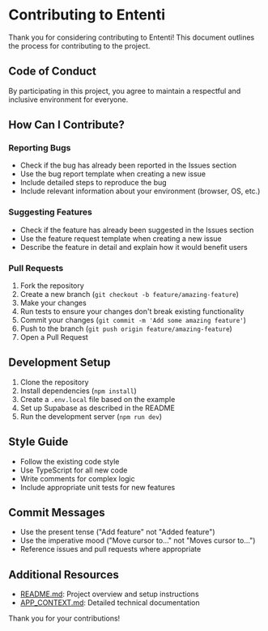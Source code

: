 # Contributing to Ententi

Thank you for considering contributing to Ententi! This document outlines the process for contributing to the project.

## Code of Conduct

By participating in this project, you agree to maintain a respectful and inclusive environment for everyone.

## How Can I Contribute?

### Reporting Bugs

- Check if the bug has already been reported in the Issues section
- Use the bug report template when creating a new issue
- Include detailed steps to reproduce the bug
- Include relevant information about your environment (browser, OS, etc.)

### Suggesting Features

- Check if the feature has already been suggested in the Issues section
- Use the feature request template when creating a new issue
- Describe the feature in detail and explain how it would benefit users

### Pull Requests

1. Fork the repository
2. Create a new branch (`git checkout -b feature/amazing-feature`)
3. Make your changes
4. Run tests to ensure your changes don't break existing functionality
5. Commit your changes (`git commit -m 'Add some amazing feature'`)
6. Push to the branch (`git push origin feature/amazing-feature`)
7. Open a Pull Request

## Development Setup

1. Clone the repository
2. Install dependencies (`npm install`)
3. Create a `.env.local` file based on the example
4. Set up Supabase as described in the README
5. Run the development server (`npm run dev`)

## Style Guide

- Follow the existing code style
- Use TypeScript for all new code
- Write comments for complex logic
- Include appropriate unit tests for new features

## Commit Messages

- Use the present tense ("Add feature" not "Added feature")
- Use the imperative mood ("Move cursor to..." not "Moves cursor to...")
- Reference issues and pull requests where appropriate

## Additional Resources

- [README.md](README.md): Project overview and setup instructions
- [APP_CONTEXT.md](APP_CONTEXT.md): Detailed technical documentation

Thank you for your contributions! 